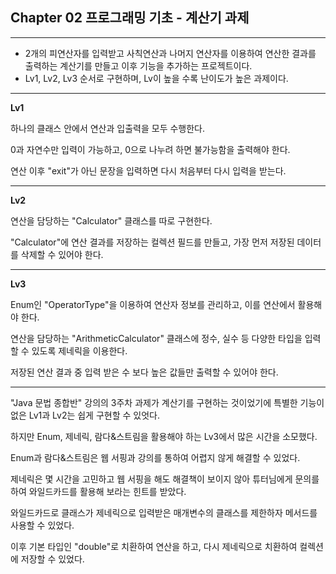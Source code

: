 ## Chapter 02 프로그래밍 기초 - 계산기 과제
***
- 2개의 피연산자를 입력받고 사칙연산과 나머지 연산자를 이용하여 연산한 결과를 출력하는 계산기를 만들고 이후 기능을 추가하는 프로젝트이다.
- Lv1, Lv2, Lv3 순서로 구현하며, Lv이 높을 수록 난이도가 높은 과제이다.
***
__Lv1__

하나의 클래스 안에서 연산과 입출력을 모두 수행한다.

0과 자연수만 입력이 가능하고, 0으로 나누려 하면 불가능함을 출력해야 한다.

연산 이후 "exit"가 아닌 문장을 입력하면 다시 처음부터 다시 입력을 받는다.

---
__Lv2__

연산을 담당하는 "Calculator" 클래스를 따로 구현한다.

"Calculator"에 연산 결과를 저장하는 컬렉션 필드를 만들고, 가장 먼저 저장된 데이터를 삭제할 수 있어야 한다.

---
__Lv3__

Enum인 "OperatorType"을 이용하여 연산자 정보를 관리하고, 이를 연산에서 활용해야 한다.

연산을 담당하는 "ArithmeticCalculator" 클래스에 정수, 실수 등 다양한 타입을 입력 할 수 있도록 제네릭을 이용한다.

저장된 연산 결과 중 입력 받은 수 보다 높은 값들만 출력할 수 있어야 한다.

---

"Java 문법 종합반" 강의의 3주차 과제가 계산기를 구현하는 것이었기에 특별한 기능이 없은 Lv1과 Lv2는 쉽게 구현할 수 있엇다.

하지만 Enum, 제네릭, 람다&스트림을 활용해야 하는 Lv3에서 많은 시간을 소모했다.

Enum과 람다&스트림은 웹 서핑과 강의를 통하여 어렵지 않게 해결할 수 있었다.

제네릭은 몇 시간을 고민하고 웹 서핑을 해도 해결책이 보이지 않아 튜터님에게 문의를 하여 와일드카드를 활용해 보라는 힌트를 받았다.

와일드카드로 클래스가 제네릭으로 입력받은 매개변수의 클래스를 제한하자 메서드를 사용할 수 있었다.

이후 기본 타입인 "double"로 치환하여 연산을 하고, 다시 제네릭으로 치환하여 컬렉션에 저장할 수 있었다.